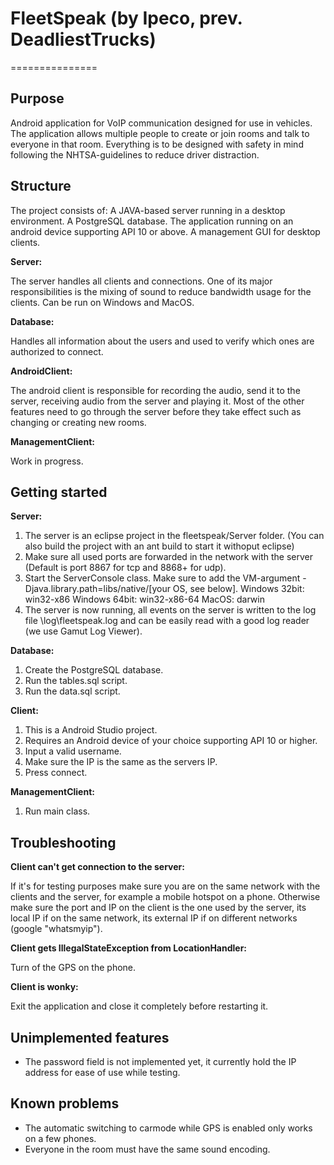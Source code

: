 # FleetSpeak (by Ipeco, prev. DeadliestTrucks)
===============

## Purpose
Android application for VoIP communication designed for use in vehicles.
The application allows multiple people to create or join rooms and talk to everyone in that room.
Everything is to be designed with safety in mind following the NHTSA-guidelines to reduce driver distraction.

## Structure
The project consists of:
  A JAVA-based server running in a desktop environment.
  A PostgreSQL database.
  The application running on an android device supporting API 10 or above.
  A management GUI for desktop clients.

**Server:**

The server handles all clients and connections. One of its major responsibilities is the mixing of sound to reduce bandwidth usage for the clients. Can be run on Windows and MacOS.

**Database:**

Handles all information about the users and used to verify which ones are authorized to connect.

**AndroidClient:**

The android client is responsible for recording the audio, send it to the server, receiving audio from the server and playing it. Most of the other features need to go through the server before they take effect such as changing or creating new rooms.

**ManagementClient:**

Work in progress.

## Getting started
**Server:**

1. The server is an eclipse project in the fleetspeak/Server folder.
   (You can also build the project with an ant build to start it withoput eclipse)
2. Make sure all used ports are forwarded in the network with the server (Default is port 8867 for tcp and 8868+ for udp).
3. Start the ServerConsole class. Make sure to add the VM-argument -Djava.library.path=libs/native/[your OS, see below].
    Windows 32bit: win32-x86
    Windows 64bit: win32-x86-64
    MacOS: darwin
4. The server is now running, all events on the server is written to the log file \log\fleetspeak.log and can be easily read with a good log reader (we use Gamut Log Viewer).

**Database:**

1. Create the PostgreSQL database.
2. Run the tables.sql script.
3. Run the data.sql script.

**Client:**

1. This is a Android Studio project.
2. Requires an Android device of your choice supporting API 10 or higher.
3. Input a valid username.
3. Make sure the IP is the same as the servers IP.
4. Press connect.

**ManagementClient:**

1. Run main class.

## Troubleshooting
**Client can't get connection to the server:**

If it's for testing purposes make sure you are on the same network with the clients and the server, for example a mobile hotspot on a phone.
Otherwise make sure the port and IP on the client is the one used by the server, its local IP if on the same network, its external IP if on different networks (google "whatsmyip").

**Client gets IllegalStateException from LocationHandler:**

Turn of the GPS on the phone.

**Client is wonky:**

Exit the application and close it completely before restarting it.

## Unimplemented features
- The password field is not implemented yet, it currently hold the IP address for ease of use while testing.

## Known problems
- The automatic switching to carmode while GPS is enabled only works on a few phones.
- Everyone in the room must have the same sound encoding.
